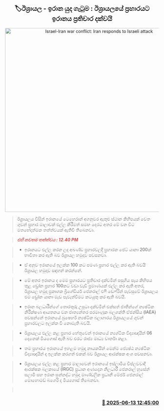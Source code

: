 <p align='center'><b><h2 align='center' title='Israel-Iran war conflict: Iran responds to Israeli attack'>🏷ඊශ්‍රායල - ඉරාන යුද ගැටුම : ඊශ්‍රායලයේ ප්‍රහාරයට ඉරානය ප්‍රතිචාර දක්වයි</h2></b></p>
<p align='center'><img src='https://helakuru.sgp1.cdn.digitaloceanspaces.com/esana/images/lib/iran-uip.jpg' width='600' alt='Israel-Iran war conflict: Iran responds to Israeli attack'></p>

> ඊශ්‍රායලය විසින් ඉරානයේ ටෙහෙරාන් අගනුවර ඇතුළු ස්ථාන කිහිපයක් වෙත ගුවන් ප්‍රහාර මාලාවක් එල්ල කිරීමත් සමඟ දෙරට අතර මේ වන විට මතභේදාත්මක තත්ත්වයක් ඇතිවී තිබෙනවා.

> <span style='color:#e64d4d'><em><strong>එහි නවතම තත්ත්වය : 12.40 PM</strong></em></span>

> * ඉරානයට එල්ල කරන ලද අඛණ්ඩ ප්‍රහාරවලදී ප්‍රහාරක ජෙට් යානා 200ක් භාවිතා කර ඇති බව ඊශ්‍රායල හමුදාව පවසනවා.

> * ඒ අනුව ඉරානයේ ඉලක්ක 100 කට පමණ ප්‍රහාර එල්ල කර ඇති බවයි ඊශ්‍රායල හමුදාව සඳහන් කරන්නේ.

> * මේ අතර ඉරානය ද මෙම ප්‍රහාරයට ප්‍රතිචාර දක්වමින් පසුගිය පැය කිහිපය තුළ ඩ්‍රෝන ප්‍රහාර 100කට වඩා වැඩි ප්‍රමාණයක් එල්ල කර ඇති අතර, ඊශ්‍රායල හමුදා ප්‍රකාශක බ්‍රිගේඩියර් ජෙනරාල් එෆී ඩෙෆ්රින් පැවසුවේ ඊශ්‍රායලය එම ඩ්‍රෝන යානා මැඩ පැවැත්වීමට කටයුතු කර ඇති බවයි.

> * ඉරාන බලධාරීන්ගේ තොරතුරු උපුටා දක්වමින් එක්සත් ජාතීන්ගේ න්‍යෂ්ටික නිරීක්ෂණ ආයතනය වන ජාත්‍යන්තර පරමාණුක බලශක්ති ඒජන්සිය (IAEA) පවසන්නේ ඉරානයේ බුෂෙහර් න්‍යෂ්ටික බලාගාරය ඊශ්‍රායලයේ ගුවන් ප්‍රහාරවලට ඉලක්ක වී නොමැති බවයි.

> * ඊශ්‍රායලය එල්ල කළ ප්‍රහාර හේතුවෙන් ඉරානයේ න්‍යශ්ටික විද්‍යාඥයින් 06 දෙනෙක් මියගොස් ඇති බව එරට රාජ්‍ය මාධ්‍ය වාර්තා කළා.

> * තම ප්‍රහාරය ඉරානයේ ඉහළම හමුදා නායකයින් මෙන්ම ජ්‍යෙෂ්ඨ න්‍යෂ්ටික විද්‍යාඥයින් ද ඉලක්ක කරගත් එකක් බව ඊශ්‍රායල ආරක්ෂක අංශ පවසනවා.

> * ඊශ්‍රායලය එල්ල කළ ප්‍රහාර මාලාවෙන් ඉරානයේ ඉස්ලාමීය විප්ලවවාදී ආරක්ෂක බලකායේ (IRGC) ප්‍රධාන අණදෙන නිලධාරී ජෙනරාල් හුසේන් සලාමි සහ ඉරාන සන්නද්ධ හමුදා මාණ්ඩලික ප්‍රධානී මේජර් ජෙනරාල් මොහොමඩ් බගෙරි ද මියගොස් තිබෙනවා.

>  



<h3 align='right'><a href='https://www.helakuru.lk/esana/p/110974/'>📅 2025-06-13 12:45:00</a></h3>
